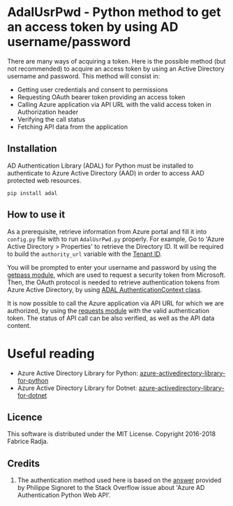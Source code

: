 # AdalUsrPwd - Python method to get an access token by using AD username/password

There are many ways of acquiring a token. Here is the possible method (but not recommended) to acquire an access token by using an Active Directory username and password. This method will consist in:
- Getting user credentials and consent to permissions
- Requesting OAuth bearer token providing an access token
- Calling Azure application via API URL with the valid access token in Authorization header
- Verifying the call status
- Fetching API data from the application

## Installation

AD Authentication Library (ADAL) for Python must be installed to authenticate to Azure Active Directory (AAD) in order to access AAD protected web resources.

```
pip install adal
```

## How to use it

As a prerequisite, retrieve information from Azure portal and fill it into `config.py` file with  to run `AdalUsrPwd.py` properly. For example, Go to 'Azure Active Directory >  Properties' to retrieve the Directory ID. It will be required to build the `authority_url` variable with the [Tenant ID](https://docs.microsoft.com/en-us/azure/active-directory/develop/howto-create-service-principal-portal#get-tenant-id).

You will be prompted to enter your username and password by using the [getpass module](https://docs.python.org/2/library/getpass.html), which are used to request a security token from Microsoft. Then, the OAuth protocol is needed to retrieve authentication tokens from Azure Active Directory, by using [ADAL AuthenticationContext class](https://docs.microsoft.com/en-us/python/api/adal/adal.authentication_context.authenticationcontext?view=azure-python).

It is now possible to call the Azure application via API URL for which we are authorized, by using the [requests module](http://docs.python-requests.org/en/master/) with the valid authentication token. The status of API call can be also verified, as well as the API data content.

# Useful reading

- Azure Active Directory Library for Python: [azure-activedirectory-library-for-python](https://github.com/AzureAD/azure-activedirectory-library-for-python)
- Azure Active Directory Library for Dotnet: [azure-activedirectory-library-for-dotnet](https://github.com/AzureAD/azure-activedirectory-library-for-dotnet)

## Licence

This software is distributed under the MIT License. Copyright 2016-2018 Fabrice Radja.


## Credits

1. The authentication method used here is based on the [answer](https://stackoverflow.com/questions/45244998/azure-ad-authentication-python-web-api) provided by Philippe Signoret to the Stack Overflow issue about 'Azure AD Authentication Python Web API'.

